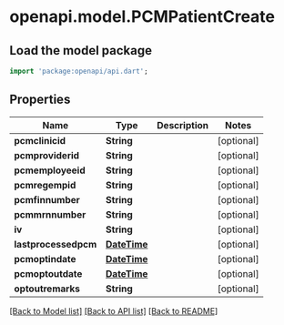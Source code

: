 # openapi.model.PCMPatientCreate

## Load the model package
```dart
import 'package:openapi/api.dart';
```

## Properties
Name | Type | Description | Notes
------------ | ------------- | ------------- | -------------
**pcmclinicid** | **String** |  | [optional] 
**pcmproviderid** | **String** |  | [optional] 
**pcmemployeeid** | **String** |  | [optional] 
**pcmregempid** | **String** |  | [optional] 
**pcmfinnumber** | **String** |  | [optional] 
**pcmmrnnumber** | **String** |  | [optional] 
**iv** | **String** |  | [optional] 
**lastprocessedpcm** | [**DateTime**](DateTime.md) |  | [optional] 
**pcmoptindate** | [**DateTime**](DateTime.md) |  | [optional] 
**pcmoptoutdate** | [**DateTime**](DateTime.md) |  | [optional] 
**optoutremarks** | **String** |  | [optional] 

[[Back to Model list]](../README.md#documentation-for-models) [[Back to API list]](../README.md#documentation-for-api-endpoints) [[Back to README]](../README.md)


